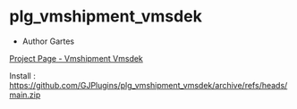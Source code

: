 # plg_vmshipment_vmsdek

+ Author Gartes

[Project Page - Vmshipment Vmsdek](https://github.com/GJPlugins/plg_vmshipment_vmsdek)

Install : https://github.com/GJPlugins/plg_vmshipment_vmsdek/archive/refs/heads/main.zip


